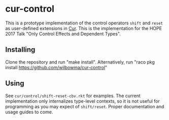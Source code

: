 # cur-control
This is a prototype implementation of the control operators `shift` and `reset` as user-defined
extensions in [Cur](https://www.github.com/wilbowma/cur).
This is the implementation for the HOPE 2017 Talk "Only Control Effects and Dependent Types".

## Installing
Clone the repository and run "make install".
Alternatively, run "raco pkg install https://github.com/wilbowma/cur-control"

## Using
See `cur/control/shift-reset-cbv.rkt` for examples.
The current implementation only internalizes type-level contexts, so it is not useful
for programming as you may expect of `shift/reset`.
Proper documentation and usage guides to come.
